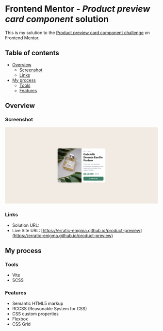 # Frontend Mentor - *Product preview card component* solution

This is my solution to the [Product preview card component challenge](https://www.frontendmentor.io/challenges/qr-code-component-iux_sIO_H) on Frontend Mentor.

## Table of contents

- [Overview](#overview)
  - [Screenshot](#screenshot)
  - [Links](#links)
- [My process](#my-process)
  - [Tools](#tools)
  - [Features](#features)

## Overview

### Screenshot

![](./preview.webp)

### Links

- Solution URL: ![]()
- Live Site URL: [https://erratic-enigma.github.io/product-preview](https://erratic-enigma.github.io/product-preview)

## My process

### Tools

- Vite
- SCSS

### Features

- Semantic HTML5 markup
- RCCSS (Reasonable System for CSS)
- CSS custom properties
- Flexbox
- CSS Grid